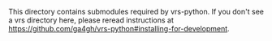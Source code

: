 This directory contains submodules required by vrs-python. If you
don't see a vrs directory here, please reread instructions at
https://github.com/ga4gh/vrs-python#installing-for-development.
